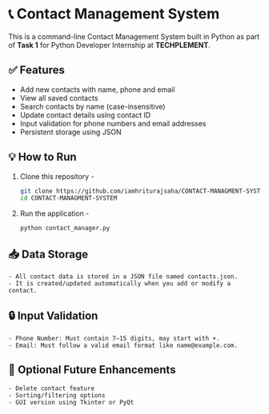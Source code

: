 # 📞 Contact Management System

This is a command-line Contact Management System built in Python as part of **Task 1** for Python Developer Internship at **TECHPLEMENT**.


## ✅ Features

- Add new contacts with name, phone and email
- View all saved contacts
- Search contacts by name (case-insensitive)
- Update contact details using contact ID
- Input validation for phone numbers and email addresses
- Persistent storage using JSON


## 💡 How to Run

1. Clone this repository -

   ```bash
   git clone https://github.com/iamhriturajsaha/CONTACT-MANAGMENT-SYSTEM.git
   cd CONTACT-MANAGMENT-SYSTEM
   
2. Run the application -
   ```bash
   python contact_manager.py


## 📥 Data Storage
    - All contact data is stored in a JSON file named contacts.json.
    - It is created/updated automatically when you add or modify a contact.


## 🔒 Input Validation
    - Phone Number: Must contain 7–15 digits, may start with +.
    - Email: Must follow a valid email format like name@example.com.


## 🚀 Optional Future Enhancements
    - Delete contact feature
    - Sorting/filtering options
    - GUI version using Tkinter or PyQt
